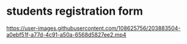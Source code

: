 # students registration form 
https://user-images.githubusercontent.com/108625756/203883504-a0ebf51f-a77d-4c91-a50a-6568d5827ee2.mp4

